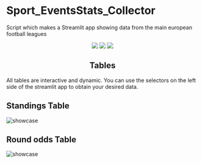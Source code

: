 # Sport_EventsStats_Collector

Script which makes a Streamlit app showing data from the main european football leagues

<div align="center">
  </span><img src="https://img.shields.io/badge/made%20with-python-blue" /><span> <img src="https://img.shields.io/badge/made%20with-pandas-orange" /><span> </span><img src="https://img.shields.io/badge/made%20with-streamlit-yellow" />
</div>
 
<h2 align="center"> Tables </h2>

All tables are interactive and dynamic. You can use the selectors on the left side of the streamlit app to obtain your desired data.

## Standings Table

![showcase](src.showcase.standings.PNG)

## Round odds Table

![showcase](rounds.PNG)